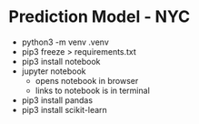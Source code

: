 # Prediction Model - NYC

- python3 -m venv .venv  
- pip3 freeze > requirements.txt
- pip3 install notebook   
- jupyter notebook
  - opens notebook in browser
  - links to notebook is in terminal 
- pip3 install pandas
- pip3 install scikit-learn